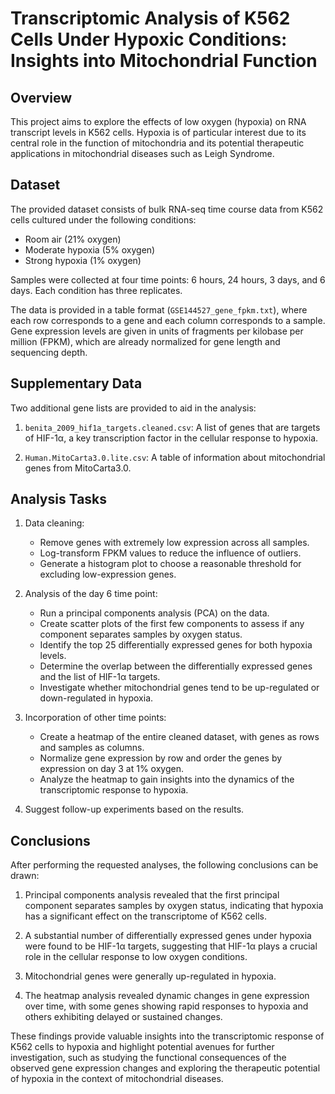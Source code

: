 # Transcriptomic Analysis of K562 Cells Under Hypoxic Conditions: Insights into Mitochondrial Function

## Overview

This project aims to explore the effects of low oxygen (hypoxia) on RNA transcript levels in K562 cells. Hypoxia is of particular interest due to its central role in the function of mitochondria and its potential therapeutic applications in mitochondrial diseases such as Leigh Syndrome.

## Dataset

The provided dataset consists of bulk RNA-seq time course data from K562 cells cultured under the following conditions:

- Room air (21% oxygen)
- Moderate hypoxia (5% oxygen)
- Strong hypoxia (1% oxygen)

Samples were collected at four time points: 6 hours, 24 hours, 3 days, and 6 days. Each condition has three replicates.

The data is provided in a table format (`GSE144527_gene_fpkm.txt`), where each row corresponds to a gene and each column corresponds to a sample. Gene expression levels are given in units of fragments per kilobase per million (FPKM), which are already normalized for gene length and sequencing depth.

## Supplementary Data

Two additional gene lists are provided to aid in the analysis:

1. `benita_2009_hif1a_targets.cleaned.csv`: A list of genes that are targets of HIF-1α, a key transcription factor in the cellular response to hypoxia.

2. `Human.MitoCarta3.0.lite.csv`: A table of information about mitochondrial genes from MitoCarta3.0.

## Analysis Tasks

1. Data cleaning:
   - Remove genes with extremely low expression across all samples.
   - Log-transform FPKM values to reduce the influence of outliers.
   - Generate a histogram plot to choose a reasonable threshold for excluding low-expression genes.

2. Analysis of the day 6 time point:
   - Run a principal components analysis (PCA) on the data.
   - Create scatter plots of the first few components to assess if any component separates samples by oxygen status.
   - Identify the top 25 differentially expressed genes for both hypoxia levels.
   - Determine the overlap between the differentially expressed genes and the list of HIF-1α targets.
   - Investigate whether mitochondrial genes tend to be up-regulated or down-regulated in hypoxia.

3. Incorporation of other time points:
   - Create a heatmap of the entire cleaned dataset, with genes as rows and samples as columns.
   - Normalize gene expression by row and order the genes by expression on day 3 at 1% oxygen.
   - Analyze the heatmap to gain insights into the dynamics of the transcriptomic response to hypoxia.

4. Suggest follow-up experiments based on the results.

## Conclusions

After performing the requested analyses, the following conclusions can be drawn:

1. Principal components analysis revealed that the first principal component separates samples by oxygen status, indicating that hypoxia has a significant effect on the transcriptome of K562 cells.

2. A substantial number of differentially expressed genes under hypoxia were found to be HIF-1α targets, suggesting that HIF-1α plays a crucial role in the cellular response to low oxygen conditions.

3. Mitochondrial genes were generally up-regulated in hypoxia.

4. The heatmap analysis revealed dynamic changes in gene expression over time, with some genes showing rapid responses to hypoxia and others exhibiting delayed or sustained changes.

These findings provide valuable insights into the transcriptomic response of K562 cells to hypoxia and highlight potential avenues for further investigation, such as studying the functional consequences of the observed gene expression changes and exploring the therapeutic potential of hypoxia in the context of mitochondrial diseases.

